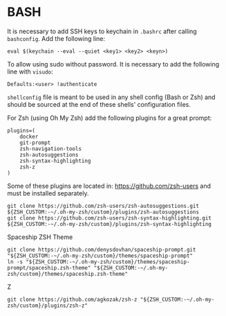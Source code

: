 
BASH
====

It is necessary to add SSH keys to keychain in `.bashrc` after calling `bashconfig`.
Add the following line:

    eval $(keychain --eval --quiet <key1> <key2> <keyn>)

To allow using sudo without password. It is necessary to add the following line with
`visudo`:

    Defaults:<user> !authenticate

`shellconfig` file is meant to be used in any shell config (Bash or Zsh) and should
be sourced at the end of these shells' configuration files.

For Zsh (using Oh My Zsh) add the following plugins for a great prompt:

```
plugins=(
	docker
	git-prompt
	zsh-navigation-tools
	zsh-autosuggestions
	zsh-syntax-highlighting
	zsh-z
)
```

Some of these plugins are located in: https://github.com/zsh-users and must be
installed separately.

```
git clone https://github.com/zsh-users/zsh-autosuggestions.git ${ZSH_CUSTOM:-~/.oh-my-zsh/custom}/plugins/zsh-autosuggestions
git clone https://github.com/zsh-users/zsh-syntax-highlighting.git ${ZSH_CUSTOM:-~/.oh-my-zsh/custom}/plugins/zsh-syntax-highlighting
```

Spaceship ZSH Theme

```
git clone https://github.com/denysdovhan/spaceship-prompt.git "${ZSH_CUSTOM:-~/.oh-my-zsh/custom}/themes/spaceship-prompt"
ln -s "${ZSH_CUSTOM:-~/.oh-my-zsh/custom}/themes/spaceship-prompt/spaceship.zsh-theme" "${ZSH_CUSTOM:-~/.oh-my-zsh/custom}/themes/spaceship.zsh-theme"
```

Z

```
git clone https://github.com/agkozak/zsh-z "${ZSH_CUSTOM:-~/.oh-my-zsh/custom}/plugins/zsh-z"
```


